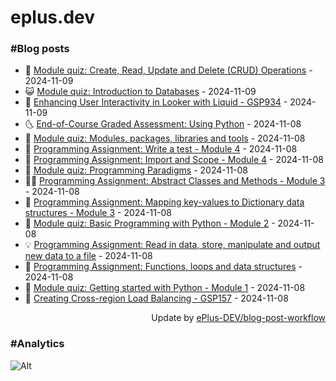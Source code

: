 # eplus.dev

### #Blog posts

<!-- BLOG-POST-LIST:START -->
 - 🧰 [Module quiz: Create, Read, Update and Delete &lpar;CRUD&rpar; Operations](https://eplus.dev/module-quiz-create-read-update-and-delete-crud-operations) - 2024-11-09
 - 😺 [Module quiz: Introduction to Databases](https://eplus.dev/module-quiz-introduction-to-databases) - 2024-11-09
 - 🗽 [Enhancing User Interactivity in Looker with Liquid - GSP934](https://eplus.dev/enhancing-user-interactivity-in-looker-with-liquid-gsp934) - 2024-11-09
 - 🌜 [End-of-Course Graded Assessment: Using Python](https://eplus.dev/end-of-course-graded-assessment-using-python) - 2024-11-08
 - 📝 [Module quiz: Modules, packages, libraries and tools](https://eplus.dev/module-quiz-modules-packages-libraries-and-tools) - 2024-11-08
 - 🚀 [Programming Assignment: Write a test - Module 4](https://eplus.dev/programming-assignment-write-a-test-module-4) - 2024-11-08
 - 💼 [Programming Assignment: Import and Scope - Module 4](https://eplus.dev/programming-assignment-import-and-scope-module-4) - 2024-11-08
 - 🦣 [Module quiz: Programming Paradigms](https://eplus.dev/module-quiz-programming-paradigms) - 2024-11-08
 - 👨‍🏫 [Programming Assignment: Abstract Classes and Methods - Module 3](https://eplus.dev/programming-assignment-abstract-classes-and-methods-module-3) - 2024-11-08
 - 🔭 [Programming Assignment: Mapping key-values to Dictionary data structures - Module 3](https://eplus.dev/programming-assignment-mapping-key-values-to-dictionary-data-structures-module-3) - 2024-11-08
 - 🤡 [Module quiz: Basic Programming with Python - Module 2](https://eplus.dev/module-quiz-basic-programming-with-python-module-2) - 2024-11-08
 - 💡 [Programming Assignment: Read in data, store, manipulate and output new data to a file](https://eplus.dev/programming-assignment-read-in-data-store-manipulate-and-output-new-data-to-a-file) - 2024-11-08
 - 🦣 [Programming Assignment: Functions, loops and data structures](https://eplus.dev/programming-assignment-functions-loops-and-data-structures) - 2024-11-08
 - 💪 [Module quiz: Getting started with Python - Module 1](https://eplus.dev/module-quiz-getting-started-with-python-module-1) - 2024-11-08
 - 🤡 [Creating Cross-region Load Balancing - GSP157](https://eplus.dev/creating-cross-region-load-balancing-gsp157) - 2024-11-08<!-- BLOG-POST-LIST:END -->

<div align="right">
  Update by <a target="_blank"
    href="https://github.com/ePlus-DEV/blog-post-workflow">ePlus-DEV/blog-post-workflow</a>
</div>

### #Analytics
![Alt](https://repobeats.axiom.co/api/embed/9990f7cddfbad8d834990b10ccad05f81ac1096f.svg "Repobeats analytics image")
